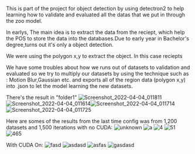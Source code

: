 This is part of the project for object detection by using detectron2 to help learning how to validate and evaluated all the datas that we put in through the zoo model.


In earlys, The main idea is to extract the data from the reciept, which help the POS to store the data into the databases.Due to early year in Bachelor's degree,turns out it's only a object detection.


We were using the polygon x,y to extract the object. In this case reciepts


We have some troubles about how we runs out of datasets to validation and evaluated so we try to multiply our datasets by using the technique such as : Motion Blur,Gaussian etc. and exports all of the region data (polygon x,y) 
into .json to let the model learning the new datasets.



There's the result in "folder1"
![Screenshot_2022-04-04_011811](https://github.com/lawlinerocker/detectron/assets/38174412/53df81c2-56e6-4e44-a885-3c8479fccbfc)![Screenshot_2022-04-04_011614](https://github.com/lawlinerocker/detectron/assets/38174412/1904a5da-cc25-430a-b8b3-1921bb148642)![Screenshot_2022-04-04_011714](https://github.com/lawlinerocker/detectron/assets/38174412/e19e46ba-e5a1-45fd-866a-a30b90706f50)![Screenshot_2022-04-04_011725](https://github.com/lawlinerocker/detectron/assets/38174412/7a2a8b0d-f1a1-43aa-866c-823a8483feb7)







Here are somes of the results from the last time config was from 1,200 datasets and 1,500 iterations with no CUDA:
![unknown](https://github.com/lawlinerocker/detectron/assets/38174412/9d194c11-b161-4b2e-a181-2172008d787a)
![a](https://github.com/lawlinerocker/detectron/assets/38174412/ccffc22d-4600-48d7-a250-05a4989c7c73)
![4](https://github.com/lawlinerocker/detectron/assets/38174412/8098f465-abb8-43cb-aaa3-806241a99a8a)
![51](https://github.com/lawlinerocker/detectron/assets/38174412/95bd7081-e44e-40b8-aa13-49777ad6535a)
![465](https://github.com/lawlinerocker/detectron/assets/38174412/8e660d66-1322-46c1-aac5-2eb31864faac)




With CUDA On:
![fasd](https://github.com/lawlinerocker/detectron/assets/38174412/3ddd5884-14ba-4364-804d-7c2509755821)
![asdasd](https://github.com/lawlinerocker/detectron/assets/38174412/61fa9f7d-7c13-4c2b-ba7f-1599ac6da24c)
![asfas](https://github.com/lawlinerocker/detectron/assets/38174412/a988b5c4-e074-45fb-b259-4a4093f3a99f)
![gasdasd](https://github.com/lawlinerocker/detectron/assets/38174412/c19df498-457a-4c41-af1d-47b00d9c5f77)

